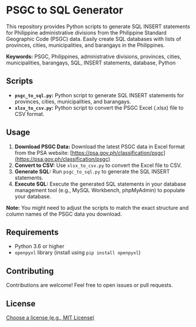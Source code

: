 # PSGC to SQL Generator

This repository provides Python scripts to generate SQL INSERT statements for Philippine administrative divisions from the Philippine Standard Geographic Code (PSGC) data. Easily create SQL databases with lists of provinces, cities, municipalities, and barangays in the Philippines.

**Keywords:** PSGC, Philippines, administrative divisions, provinces, cities, municipalities, barangays, SQL, INSERT statements, database, Python

## Scripts

*   **`psgc_to_sql.py`:** Python script to generate SQL INSERT statements for provinces, cities, municipalities, and barangays.
*   **`xlsx_to_csv.py`:** Python script to convert the PSGC Excel (.xlsx) file to CSV format.

## Usage

1.  **Download PSGC Data:** Download the latest PSGC data in Excel format from the PSA website: [https://psa.gov.ph/classification/psgc](https://psa.gov.ph/classification/psgc)
2.  **Convert to CSV:** Use `xlsx_to_csv.py` to convert the Excel file to CSV.
3.  **Generate SQL:** Run `psgc_to_sql.py` to generate the SQL INSERT statements.
4.  **Execute SQL:** Execute the generated SQL statements in your database management tool (e.g., MySQL Workbench, phpMyAdmin) to populate your database.

**Note:** You might need to adjust the scripts to match the exact structure and column names of the PSGC data you download.

## Requirements

*   Python 3.6 or higher
*   `openpyxl` library (install using `pip install openpyxl`)

## Contributing

Contributions are welcome! Feel free to open issues or pull requests.

## License

[Choose a license (e.g., MIT License)](https://choosealicense.com/)
